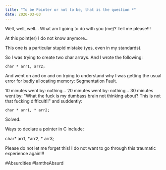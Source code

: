 ```yaml
---
title: "To be Pointer or not to be, that is the question *"
date: 2020-03-03
---
```


Well, well, well... What am I going to do with you (me)? Tell me please!!! 

At this point(er) I do not know anymore...

This one is a particular stupid mistake (yes, even in my standards). 

So I was trying to create two char arrays. And I wrote the following:

    char * arr1, arr2;
    
And went on and on and on trying to understand why I was getting the usual error for badly allocating memory: Segmentation Fault.

10 minutes went by: nothing... 20 minutes went by: nothing... 30 minutes went by: "What the fuck is my dumbass brain not thinking about? This is not that fucking difficult!!" and suddently:

    char * arr1, * arr2;
    
Solved.

Ways to declare a pointer in C include:

  char* arr1, *arr2, * arr3; 

Please do not let me forget this! I do not want to go through this traumatic experience again!!!

#Absurdities #IamtheAbsurd

